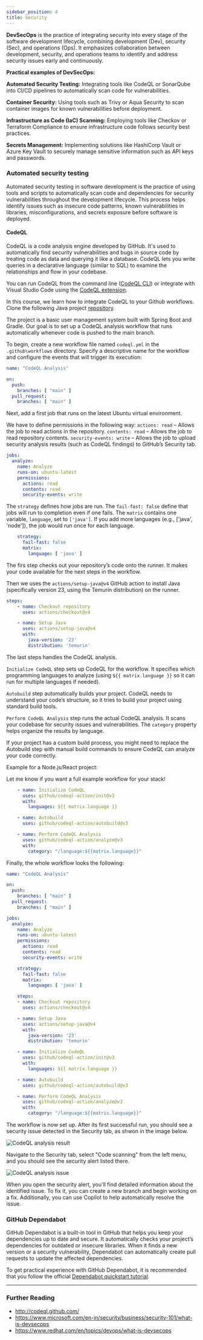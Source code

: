 ```yaml
---
sidebar_position: 4
title: Security
---
```


**DevSecOps** is the practice of integrating security into every stage of the software development lifecycle, combining development (Dev), security (Sec), and operations (Ops). It emphasizes collaboration between development, security, and operations teams to identify and address security issues early and continuously.

**Practical examples of DevSecOps:**

**Automated Security Testing:** Integrating tools like CodeQL or SonarQube into CI/CD pipelines to automatically scan code for vulnerabilities.

**Container Security:** Using tools such as Trivy or Aqua Security to scan container images for known vulnerabilities before deployment.

**Infrastructure as Code (IaC) Scanning:** Employing tools like Checkov or Terraform Compliance to ensure infrastructure code follows security best practices.

**Secrets Management:** Implementing solutions like HashiCorp Vault or Azure Key Vault to securely manage sensitive information such as API keys and passwords.

### Automated security testing

Automated security testing in software development is the practice of using tools and scripts to automatically scan code and dependencies for security vulnerabilities throughout the development lifecycle. This process helps identify issues such as insecure code patterns, known vulnerabilities in libraries, misconfigurations, and secrets exposure before software is deployed.

#### CodeQL

CodeQL is a code analysis engine developed by GitHub. It's used to automatically find security vulnerabilities and bugs in source code by treating code as data and querying it like a database. CodeQL lets you write queries in a declarative language (similar to SQL) to examine the relationships and flow in your codebase.

You can run CodeQL from the command line ([CodeQL CLI](https://docs.github.com/en/code-security/codeql-cli/getting-started-with-the-codeql-cli/about-the-codeql-cli)) or integrate with Visual Studio Code using the [CodeQL extension](https://marketplace.visualstudio.com/items?itemName=github.vscode-codeql).

In this course, we learn how to integrate CodeQL to your Github workflows. Clone the following Java project [repository](https://github.com/juhahinkula/codeql-demo.git).

The project is a basic user management system built with Spring Boot and Gradle. Our goal is to set up a CodeQL analysis workflow that runs automatically whenever code is pushed to the main branch.

To begin, create a new workflow file named `codeql.yml` in the `.github\workflows` directory. Specify a descriptive name for the workflow and configure the events that will trigger its execution:

```yaml
name: "CodeQL Analysis"

on:
  push:
    branches: [ "main" ]
  pull_request:
    branches: [ "main" ]
```
Next, add a first job that runs on the latest Ubuntu virtual environment. 

We have to define permissions in the following way:
`actions: read` – Allows the job to read actions in the repository.
`contents: read` – Allows the job to read repository contents.
`security-events: write` – Allows the job to upload security analysis results (such as CodeQL findings) to GitHub’s Security tab.

```yaml
jobs:
  analyze:
    name: Analyze
    runs-on: ubuntu-latest
    permissions:
      actions: read
      contents: read
      security-events: write
```

The `strategy` defines how jobs are run. The `fail-fast: false` define that jobs will run to completion even if one fails. The `matrix` contains one variable, `language`, set to `['java']`. If you add more languages (e.g., ['java', 'node']), the job would run once for each language.

```yaml
    strategy:
      fail-fast: false
      matrix:
        language: [ 'java' ]
```
The firs step checks out your repository’s code onto the runner. It makes your code available for the next steps in the workflow.

Then we uses the `actions/setup-java@v4` GitHub action to install Java (specifically version 23, using the Temurin distribution) on the runner. 

```yaml
steps:
    - name: Checkout repository
      uses: actions/checkout@v4

    - name: Setup Java
      uses: actions/setup-java@v4
      with:
        java-version: '23'
        distribution: 'temurin'
```
The last steps handles the CodeQL analysis.

`Initialize CodeQL` step sets up CodeQL for the workflow. It specifies which programming languages to analyze (using `${{ matrix.language }}` so it can run for multiple languages if needed).

`Autobuild` step automatically builds your project. CodeQL needs to understand your code’s structure, so it tries to build your project using standard build tools.

`Perform CodeQL Analysis` step runs the actual CodeQL analysis. It scans your codebase for security issues and vulnerabilities. The `category` property helps organize the results by language.

If your project has a custom build process, you might need to replace the Autobuild step with manual build commands to ensure CodeQL can analyze your code correctly.

Example for a Node.js/React project:

Let me know if you want a full example workflow for your stack!

```yaml
    - name: Initialize CodeQL
      uses: github/codeql-action/init@v3
      with:
        languages: ${{ matrix.language }}

    - name: Autobuild
      uses: github/codeql-action/autobuild@v3  

    - name: Perform CodeQL Analysis
      uses: github/codeql-action/analyze@v3
      with:
        category: "/language:${{matrix.language}}"
```

Finally, the whole workflow looks the following:

```yaml
name: "CodeQL Analysis"

on:
  push:
    branches: [ "main" ]
  pull_request:
    branches: [ "main" ]

jobs:
  analyze:
    name: Analyze
    runs-on: ubuntu-latest
    permissions:
      actions: read
      contents: read
      security-events: write

    strategy:
      fail-fast: false
      matrix:
        language: [ 'java' ]

    steps:
    - name: Checkout repository
      uses: actions/checkout@v4

    - name: Setup Java
      uses: actions/setup-java@v4
      with:
        java-version: '23'
        distribution: 'temurin'

    - name: Initialize CodeQL
      uses: github/codeql-action/init@v3
      with:
        languages: ${{ matrix.language }}

    - name: Autobuild
      uses: github/codeql-action/autobuild@v3  

    - name: Perform CodeQL Analysis
      uses: github/codeql-action/analyze@v3
      with:
        category: "/language:${{matrix.language}}"
```
The workflow is now set up. After its first successful run, you should see a security issue detected in the Security tab, as shwon in the image below.

![CodeQL analysis result](./img/codeql_1.png)

Navigate to the Security tab, select "Code scanning" from the left menu, and you should see the security alert listed there.

![CodeQL analysis issue](./img/codeql_2.png)

When you open the security alert, you'll find detailed information about the identified issue. To fix it, you can create a new branch and begin working on a fix. Additionally, you can use Copilot to help automatically resolve the issue.

### GitHub Dependabot

GitHub Dependabot is a built-in tool in GitHub that helps you keep your dependencies up to date and secure. It automatically checks your project’s dependencies for outdated or insecure libraries. When it finds a new version or a security vulnerability, Dependabot can automatically create pull requests to update the affected dependencies.

To get practical experience with GitHub Dependabot, it is recommended that you follow the official [Dependabot quickstart tutorial](https://docs.github.com/en/code-security/getting-started/dependabot-quickstart-guide).

---
### Further Reading
- http://codeql.github.com/
- https://www.microsoft.com/en-in/security/business/security-101/what-is-devsecops
- https://www.redhat.com/en/topics/devops/what-is-devsecops